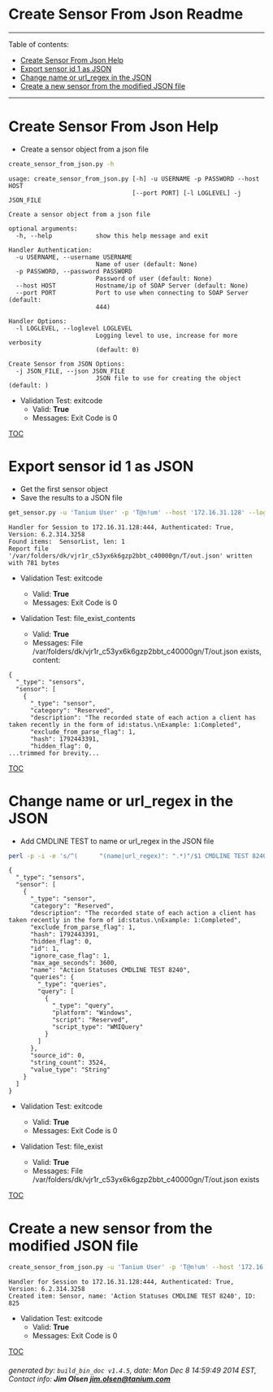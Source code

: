 Create Sensor From Json Readme
===========================

---------------------------
<a name='toc'>Table of contents:</a>

  * [Create Sensor From Json Help](#user-content-create-sensor-from-json-help)
  * [Export sensor id 1 as JSON](#user-content-export-sensor-id-1-as-json)
  * [Change name or url_regex in the JSON](#user-content-change-name-or-url_regex-in-the-json)
  * [Create a new sensor from the modified JSON file](#user-content-create-a-new-sensor-from-the-modified-json-file)

---------------------------

# Create Sensor From Json Help

  * Create a sensor object from a json file

```bash
create_sensor_from_json.py -h
```

```
usage: create_sensor_from_json.py [-h] -u USERNAME -p PASSWORD --host HOST
                                  [--port PORT] [-l LOGLEVEL] -j JSON_FILE

Create a sensor object from a json file

optional arguments:
  -h, --help            show this help message and exit

Handler Authentication:
  -u USERNAME, --username USERNAME
                        Name of user (default: None)
  -p PASSWORD, --password PASSWORD
                        Password of user (default: None)
  --host HOST           Hostname/ip of SOAP Server (default: None)
  --port PORT           Port to use when connecting to SOAP Server (default:
                        444)

Handler Options:
  -l LOGLEVEL, --loglevel LOGLEVEL
                        Logging level to use, increase for more verbosity
                        (default: 0)

Create Sensor from JSON Options:
  -j JSON_FILE, --json JSON_FILE
                        JSON file to use for creating the object (default: )
```

  * Validation Test: exitcode
    * Valid: **True**
    * Messages: Exit Code is 0



[TOC](#user-content-toc)


# Export sensor id 1 as JSON

  * Get the first sensor object
  * Save the results to a JSON file

```bash
get_sensor.py -u 'Tanium User' -p 'T@n!um' --host '172.16.31.128' --loglevel 1 --id 1 --file "/var/folders/dk/vjr1r_c53yx6k6gzp2bbt_c40000gn/T/out.json" json
```

```
Handler for Session to 172.16.31.128:444, Authenticated: True, Version: 6.2.314.3258
Found items:  SensorList, len: 1
Report file '/var/folders/dk/vjr1r_c53yx6k6gzp2bbt_c40000gn/T/out.json' written with 781 bytes
```

  * Validation Test: exitcode
    * Valid: **True**
    * Messages: Exit Code is 0

  * Validation Test: file_exist_contents
    * Valid: **True**
    * Messages: File /var/folders/dk/vjr1r_c53yx6k6gzp2bbt_c40000gn/T/out.json exists, content:

```
{
  "_type": "sensors", 
  "sensor": [
    {
      "_type": "sensor", 
      "category": "Reserved", 
      "description": "The recorded state of each action a client has taken recently in the form of id:status.\nExample: 1:Completed", 
      "exclude_from_parse_flag": 1, 
      "hash": 1792443391, 
      "hidden_flag": 0, 
...trimmed for brevity...
```



[TOC](#user-content-toc)


# Change name or url_regex in the JSON

  * Add CMDLINE TEST to name or url_regex in the JSON file

```bash
perl -p -i -e 's/^(      "(name|url_regex)": ".*)"/$1 CMDLINE TEST 8240"/gm' /var/folders/dk/vjr1r_c53yx6k6gzp2bbt_c40000gn/T/out.json && cat /var/folders/dk/vjr1r_c53yx6k6gzp2bbt_c40000gn/T/out.json
```

```
{
  "_type": "sensors", 
  "sensor": [
    {
      "_type": "sensor", 
      "category": "Reserved", 
      "description": "The recorded state of each action a client has taken recently in the form of id:status.\nExample: 1:Completed", 
      "exclude_from_parse_flag": 1, 
      "hash": 1792443391, 
      "hidden_flag": 0, 
      "id": 1, 
      "ignore_case_flag": 1, 
      "max_age_seconds": 3600, 
      "name": "Action Statuses CMDLINE TEST 8240", 
      "queries": {
        "_type": "queries", 
        "query": [
          {
            "_type": "query", 
            "platform": "Windows", 
            "script": "Reserved", 
            "script_type": "WMIQuery"
          }
        ]
      }, 
      "source_id": 0, 
      "string_count": 3524, 
      "value_type": "String"
    }
  ]
}
```

  * Validation Test: exitcode
    * Valid: **True**
    * Messages: Exit Code is 0

  * Validation Test: file_exist
    * Valid: **True**
    * Messages: File /var/folders/dk/vjr1r_c53yx6k6gzp2bbt_c40000gn/T/out.json exists



[TOC](#user-content-toc)


# Create a new sensor from the modified JSON file

```bash
create_sensor_from_json.py -u 'Tanium User' -p 'T@n!um' --host '172.16.31.128' --loglevel 1 -j "/var/folders/dk/vjr1r_c53yx6k6gzp2bbt_c40000gn/T/out.json"
```

```
Handler for Session to 172.16.31.128:444, Authenticated: True, Version: 6.2.314.3258
Created item: Sensor, name: 'Action Statuses CMDLINE TEST 8240', ID: 825
```

  * Validation Test: exitcode
    * Valid: **True**
    * Messages: Exit Code is 0



[TOC](#user-content-toc)


###### generated by: `build_bin_doc v1.4.5`, date: Mon Dec  8 14:59:49 2014 EST, Contact info: **Jim Olsen <jim.olsen@tanium.com>**